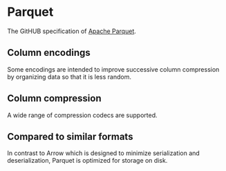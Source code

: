# Parquet

The GitHUB specification of [Apache Parquet](https://github.com/apache/parquet-format/blob/master/README).

## Column encodings

Some encodings are intended to improve successive column compression by organizing data so that it is less random.

## Column compression

A wide range of compression codecs are supported.


## Compared to similar formats

In contrast to Arrow which is designed to minimize serialization and deserialization, Parquet is optimized for storage on disk.

